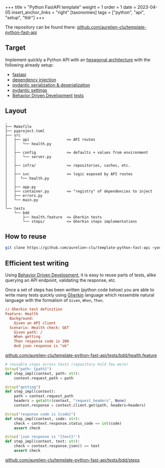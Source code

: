 +++
title = "Python FastAPI template"
weight = 1
order = 1
date = 2023-04-05
insert_anchor_links = "right"
[taxonomies]
tags = ["python", "api", "setup", "tldr"]
+++

The repository can be found there: [github.com/aurelien-clu/template-python-fast-api](https://github.com/aurelien-clu/template-python-fast-api)

## Target

Implement quickly a Python API with an [hexagonal architecture](https://en.wikipedia.org/wiki/Hexagonal_architecture_(software)) with the following already setup:

- [fastapi](https://fastapi.tiangolo.com/)
- [dependency injection](https://github.com/ets-labs/python-dependency-injector)
- [pydantic serialization & deserialization](https://docs.pydantic.dev/)
- [pydantic settings](https://docs.pydantic.dev/usage/settings/)
- [Behavior Driven Development](https://en.wikipedia.org/wiki/Behavior-driven_development) [tests](https://github.com/behave/behave)

## Layout

```
.
├── Makefile
├── pyproject.toml
├── src
│   ├── api                 <= API routes
│   │   └── health.py
│   │
│   ├── config              <= defaults + values from environment
│   │   └── server.py
│   │
│   ├── infra/              <= repositories, caches, etc.
│   │
│   ├── svc                 <= logic exposed by API routes
│   │  └── health.py
│   │
│   ├── app.py
│   ├── container.py        <= "registry" of dependencies to inject
│   ├── errors.py
│   └── main.py
│
└── tests
    └── bdd
        ├── health.feature  <= Gherkin tests
        └── steps/          <= Gherkin steps implementations
```

## How to reuse

```bash
git clone https://github.com/aurelien-clu/template-python-fast-api <your-project>
```

## Efficient test writing

Using [Behavior Driven Development](https://en.wikipedia.org/wiki/Behavior-driven_development), it is easy to reuse parts of tests, alike querying an API endpoint, validating the response, etc.

Once a set of steps has been written (python code below) you are able to write many tests quickly using [Gherkin](https://cucumber.io/docs/gherkin/reference/) language which ressemble natural language with the formalism of `Given`, `When`, `Then`.

```ini
// Gherkin test definition
Feature: Health
  Background:
    Given an API client
  Scenario: Health check: GET
    Given path: /
    When getting
    Then response code is 200
    And json response is "ok"
```
[github.com/aurelien-clu/template-python-fast-api/tests/bdd/health.feature](https://github.com/aurelien-clu/template-python-fast-api/blob/main/tests/bdd/health.feature)


```python
# reusable steps across tests (repository hold few more)
@step("path: {path}")
def step_impl(context, path: str):
    context.request_path = path

@step("getting")
def step_impl(context):
    path = context.request_path
    headers = getattr(context, "request_headers", None)
    context.response = context.client.get(path, headers=headers)

@step("response code is {code}")
def step_impl(context, code: str):
    check = context.response.status_code == int(code)
    assert check

@step('json response is "{text}"')
def step_impl(context, text: str):
    check = context.response.json() == text
    assert check
```
[github.com/aurelien-clu/template-python-fast-api/tests/bdd/steps](https://github.com/aurelien-clu/template-python-fast-api/tree/main/tests/bdd/steps)
